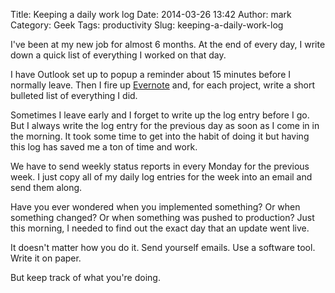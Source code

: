 Title: Keeping a daily work log
Date: 2014-03-26 13:42
Author: mark
Category: Geek
Tags: productivity
Slug: keeping-a-daily-work-log

I've been at my new job for almost 6 months. At the end of every day, I write down a quick list of everything I worked on that day.

I have Outlook set up to popup a reminder about 15 minutes before I normally leave.  Then I fire up [Evernote](https://evernote.com) and, for each project, write a short bulleted list of everything I did.

Sometimes I leave early and I forget to write up the log entry before I go. But I always write the log entry for the previous day as soon as I come in in the morning.  It took some time to get into the habit of doing it but having this log has saved me a ton of time and work.

We have to send weekly status reports in every Monday for the previous week. I just copy all of my daily log entries for the week into an email and send them along.

Have you ever wondered when you implemented something? Or when something changed? Or when something was pushed to production? Just this morning, I needed to find out the exact day that an update went live.

It doesn't matter how you do it. Send yourself emails. Use a software tool. Write it on paper.

But keep track of what you're doing.
